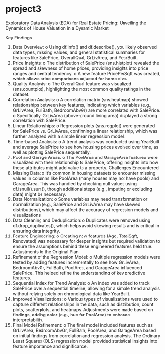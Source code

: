 # project3
Exploratory Data Analysis (EDA) for Real Estate Pricing: Unveiling the Dynamics of House Valuation in a Dynamic Market


Key Findings
1.	Data Overview: 
o	Using df.info() and df.describe(), you likely observed data types, missing values, and general statistical summaries for features like SalePrice, OverallQual, GrLivArea, and YearBuilt.
2.	Price Insights: 
o	The distribution of SalePrice (sns.histplot) revealed the spread and skewness of home prices, providing insights into price ranges and central tendency.
o	A new feature PricePerSqft was created, which allows price comparisons adjusted for home size.
3.	Quality Analysis: 
o	The OverallQual feature was visualized (sns.countplot), highlighting the most common quality ratings in the dataset.
4.	Correlation Analysis: 
o	A correlation matrix (sns.heatmap) showed relationships between key features, indicating which variables (e.g., GrLivArea, FullBath, BedroomAbvGr) are more correlated with SalePrice.
o	Specifically, GrLivArea (above-ground living area) displayed a strong correlation with SalePrice.
5.	Linear Relationships: 
o	Regression plots (sns.regplot) were generated for SalePrice vs. GrLivArea, confirming a linear relationship, which was further analyzed with a simple linear regression model.
6.	Time-based Analysis: 
o	A trend analysis was conducted using YearBuilt and average SalePrice to see how housing prices evolved over time, as well as plotting SalePrice sequentially.
7.	Pool and Garage Areas: 
o	The PoolArea and GarageArea features were visualized with their relationship to SalePrice, offering insights into how these attributes might add value to a property.
Challenges Encountered
1.	Missing Data: 
o	It’s common in housing datasets to encounter missing values in columns like PoolArea (many houses may not have pools) and GarageArea. This was handled by checking null values using df.isnull().sum(), though additional steps (e.g., imputing or excluding data) might be necessary.
2.	Data Normalization: 
o	Some variables may need transformation or normalization (e.g., SalePrice and GrLivArea may have skewed distributions), which may affect the accuracy of regression models and visualizations.
3.	Data Cleaning and Deduplication: 
o	Duplicates were removed using df.drop_duplicates(), which helps avoid skewing results and is critical in ensuring data integrity.
4.	Feature Engineering: 
o	Creating new features (Age, TotalSqft, Renovated) was necessary for deeper insights but required validation to ensure the assumptions behind these engineered features held true.
Adjustments to the Original Plan
1.	Refinement of the Regression Model: 
o	Multiple regression models were tested by adding features incrementally to see how GrLivArea, BedroomAbvGr, FullBath, PoolArea, and GarageArea influenced SalePrice. This helped refine the understanding of key predictive features.
2.	Sequential Index for Trend Analysis: 
o	An index was added to track SalePrice over a sequential timeline, allowing for a simple trend analysis without relying solely on chronological data like YearBuilt.
3.	Improved Visualizations: 
o	Various types of visualizations were used to capture different relationships in the data, such as distribution, count plots, scatterplots, and heatmaps. Adjustments were made based on findings, adding color (e.g., hue for PoolArea) to enhance interpretability.
4.	Final Model Refinement: 
o	The final model included features such as GrLivArea, BedroomAbvGr, FullBath, PoolArea, and GarageArea based on initial findings from correlation and regression analysis. The Ordinary Least Squares (OLS) regression model provided statistical insights into feature importance and significance.
 

